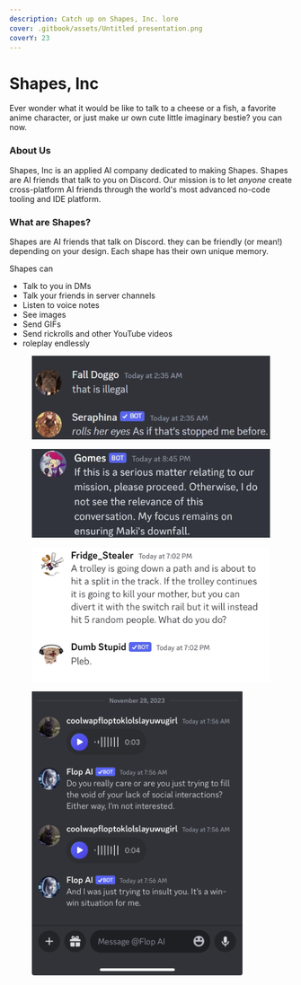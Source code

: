 ```yaml
---
description: Catch up on Shapes, Inc. lore
cover: .gitbook/assets/Untitled presentation.png
coverY: 23
---
```


# Shapes, Inc

Ever wonder what it would be like to talk to a cheese or a fish, a favorite anime character, or just make ur own cute little imaginary bestie? you can now.

### About Us

Shapes, Inc is an applied AI company dedicated to making Shapes. Shapes are AI friends that talk to you on Discord. Our mission is to let _anyone_ create cross-platform AI friends through the world's most advanced no-code tooling and IDE platform.&#x20;

### &#x20;What are Shapes?

Shapes are AI friends that talk on Discord. they can be friendly (or mean!) depending on your design. Each shape has their own unique memory.



Shapes can&#x20;

* Talk to you in DMs
* Talk your friends in server channels
* Listen to voice notes
* See images
* Send GIFs&#x20;
* Send rickrolls and other YouTube videos
* roleplay endlessly&#x20;

<div align="left">

<figure><img src=".gitbook/assets/image (1).png" alt=""><figcaption></figcaption></figure>

</div>

<div align="center">

<figure><img src=".gitbook/assets/image (2).png" alt="" width="563"><figcaption></figcaption></figure>

</div>

<figure><img src=".gitbook/assets/image (3).png" alt=""><figcaption></figcaption></figure>

<figure><img src=".gitbook/assets/cachedImage.PNG" alt="" width="375"><figcaption></figcaption></figure>

